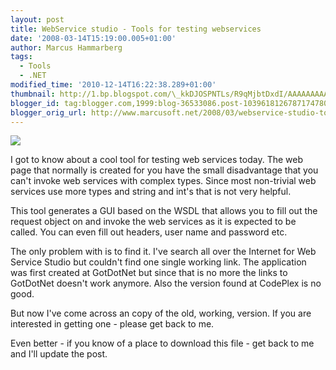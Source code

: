```yaml
---
layout: post
title: WebService studio - Tools for testing webservices
date: '2008-03-14T15:19:00.005+01:00'
author: Marcus Hammarberg
tags:
  - Tools
  - .NET
modified_time: '2010-12-14T16:22:38.289+01:00'
thumbnail: http://1.bp.blogspot.com/\_kkDJOSPNTLs/R9qMjbtDxdI/AAAAAAAAASc/CjoKf0Uyu1I/s72-c/webservicestudio.JPG
blogger_id: tag:blogger.com,1999:blog-36533086.post-1039618126787174780
blogger_orig_url: http://www.marcusoft.net/2008/03/webservice-studio-tools-for-testing.html
---
```


[<img
src="http://1.bp.blogspot.com/_kkDJOSPNTLs/R9qMjbtDxdI/AAAAAAAAASc/CjoKf0Uyu1I/s320/webservicestudio.JPG"
id="BLOGGER_PHOTO_ID_5177605261975864786"
style="DISPLAY: block; MARGIN: 0px auto 10px; CURSOR: hand; TEXT-ALIGN: center"
data-border="0" />](http://1.bp.blogspot.com/_kkDJOSPNTLs/R9qMjbtDxdI/AAAAAAAAASc/CjoKf0Uyu1I/s1600-h/webservicestudio.JPG)

<div>

I got to know about a cool tool for testing web services today. The web
page that normally is created for you have the small disadvantage that
you can't invoke web services with complex types. Since most non-trivial
web services use more types and string and int's that is not very
helpful.

This tool generates a GUI based on the WSDL that allows you to fill out
the request object on and invoke the web services as it is expected to
be called. You can even fill out headers, user name and password etc.

The only problem with is to find it. I've search all over the Internet
for Web Service Studio but couldn't find one single working link. The
application was first created at GotDotNet but since that is no more the
links to GotDotNet doesn't work anymore. Also the version found at
CodePlex is no good.

But now I've come across an copy of the old, working, version. If you
are interested in getting one - please get back to me.

Even better - if you know of a place to download this file - get back to
me and I'll update the post.

</div>

